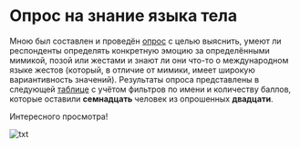 # Опрос на знание языка тела
Мною был составлен и проведён [опрос](https://docs.google.com/forms/d/1aEPyFkilZOUxNotQtvIO2YnWfA1B6pEywwJPC1OFfKU/edit "Ссылка на опрос") с целью выяснить, умеют ли респонденты определять конкретную эмоцию за определёнными мимикой, позой или  жестами и знают ли они что-то о международном языке жестов (который, в отличие от мимики, имеет широкую вариантивность значений). Результаты опроса представлены в следующей [таблице](https://docs.google.com/spreadsheets/d/1eeZCXTcHTp0YdU3aOalOkPprbMEWqSLfm6JkALR21QQ/edit#gid=2067443158 "Ссылка на таблицу") с учётом фильтров по имени и количеству баллов, которые оставили **семнадцать** человек из опрошенных **двадцати**. 

Интересного просмотра!

![txt](http://www.poleznoe.ru/large/201110/1421.jpg) 
